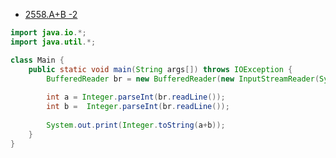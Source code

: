 * [2558.A+B -2](https://www.acmicpc.net/problem/2558)

```java
import java.io.*;
import java.util.*;

class Main {
    public static void main(String args[]) throws IOException {
        BufferedReader br = new BufferedReader(new InputStreamReader(System.in));
        
        int a = Integer.parseInt(br.readLine());
        int b =  Integer.parseInt(br.readLine());
        
        System.out.print(Integer.toString(a+b));
    }
}
```
